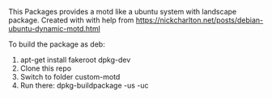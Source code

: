 This Packages provides a motd like a ubuntu system with landscape package.
Created with with help from https://nickcharlton.net/posts/debian-ubuntu-dynamic-motd.html

To build the package as deb:
1. apt-get install fakeroot  dpkg-dev
2. Clone this repo
3. Switch to folder custom-motd
4. Run there: dpkg-buildpackage -us -uc
